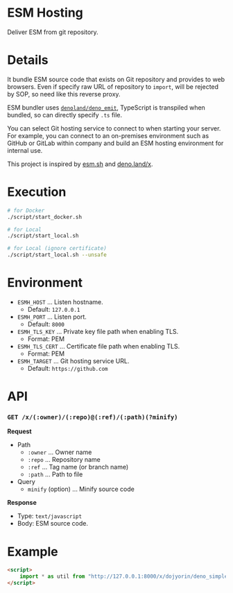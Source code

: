 # **ESM Hosting**

Deliver ESM from git repository.

# Details
It bundle ESM source code that exists on Git repository and provides to web browsers.
Even if specify raw URL of repository to `import`, will be rejected by SOP, so need like this reverse proxy.

ESM bundler uses [`denoland/deno_emit`](https://github.com/denoland/deno_emit), TypeScript is transpiled when bundled, so can directly specify `.ts` file.

You can select Git hosting service to connect to when starting your server.
For example, you can connect to an on-premises environment such as GitHub or GitLab within company and build an ESM hosting environment for internal use.

This project is inspired by [esm.sh](https://esm.sh) and [deno.land/x](https://deno.land/x).

# Execution
```sh
# for Docker
./script/start_docker.sh

# for Local
./script/start_local.sh

# for Local (ignore certificate)
./script/start_local.sh --unsafe
```

# Environment
- `ESMH_HOST` ... Listen hostname.
    - Default: `127.0.0.1`
- `ESMH_PORT` ... Listen port.
    - Default: `8000`
- `ESMH_TLS_KEY` ... Private key file path when enabling TLS.
    - Format: PEM
- `ESMH_TLS_CERT` ... Certificate file path when enabling TLS.
    - Format: PEM
- `ESMH_TARGET` ... Git hosting service URL.
    - Default: `https://github.com`

# API
### `GET /x/(:owner)/(:repo)@(:ref)/(:path)(?minify)`

**Request**

- Path
    - `:owner` ... Owner name
    - `:repo` ... Repository name
    - `:ref` ... Tag name (or branch name)
    - `:path` ... Path to file
- Query
    - `minify` (option) ... Minify source code

**Response**

- Type: `text/javascript`
- Body: ESM source code.

# Example
```html
<script>
    import * as util from "http://127.0.0.1:8000/x/dojyorin/deno_simple_utility@v1.0.0/mod.ts";
</script>
```